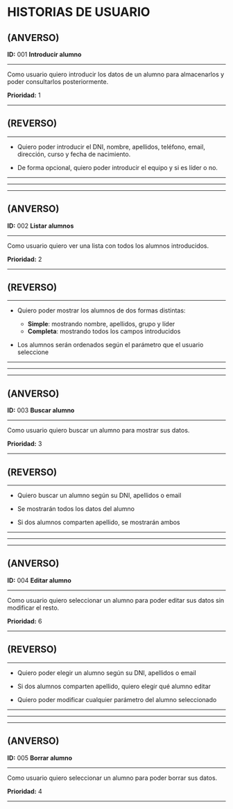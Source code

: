 # HISTORIAS DE USUARIO

## (ANVERSO)

**ID:** 001 **Introducir alumno**

---- 

Como usuario quiero introducir los datos de un alumno para almacenarlos y poder consultarlos posteriormente.

**Prioridad:** 1

----

## (REVERSO)

---- 

* Quiero poder introducir el DNI, nombre, apellidos, teléfono, email, dirección, curso y fecha de nacimiento.

* De forma opcional, quiero poder introducir el equipo y si es líder o no.

----

----

----


## (ANVERSO)

**ID:** 002 **Listar alumnos**

----

Como usuario quiero ver una lista con todos los alumnos introducidos.

**Prioridad:** 2

----

## (REVERSO)

----

* Quiero poder mostrar los alumnos de dos formas distintas:
	* **Simple**: mostrando nombre, apellidos, grupo y líder
	* **Completa**: mostrando todos los campos introducidos
	
* Los alumnos serán ordenados según el parámetro que el usuario seleccione	

----

----

----

	
## (ANVERSO)

**ID:** 003 **Buscar alumno**

----

Como usuario quiero buscar un alumno para mostrar sus datos.

**Prioridad:** 3

----

## (REVERSO)	

----

* Quiero buscar un alumno según su DNI, apellidos o email

* Se mostrarán todos los datos del alumno

* Si dos alumnos comparten apellido, se mostrarán ambos

----

----

----


## (ANVERSO)

**ID:** 004 **Editar alumno**

----

Como usuario quiero seleccionar un alumno para poder editar sus datos sin modificar el resto.

**Prioridad:** 6

----

## (REVERSO)

----

* Quiero poder elegir un alumno según su DNI, apellidos o email

* Si dos alumnos comparten apellido, quiero elegir qué alumno editar

* Quiero poder modificar cualquier parámetro del alumno seleccionado

----

----

----


## (ANVERSO)

**ID:** 005 **Borrar alumno**

----

Como usuario quiero seleccionar un alumno para poder borrar sus datos.

**Prioridad:** 4

----
